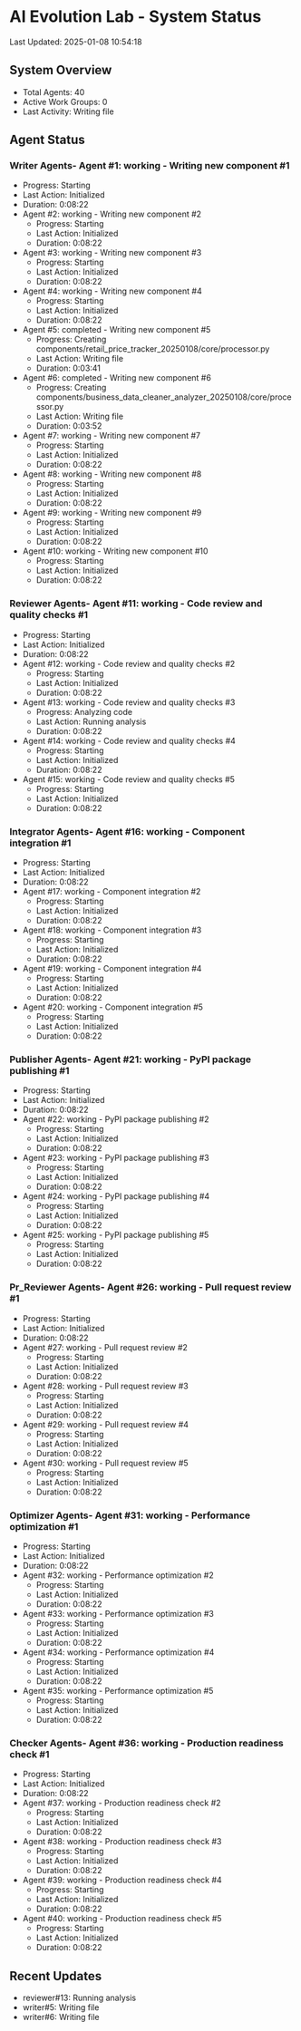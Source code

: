 # AI Evolution Lab - System Status
Last Updated: 2025-01-08 10:54:18

## System Overview
- Total Agents: 40
- Active Work Groups: 0
- Last Activity: Writing file

## Agent Status

### Writer Agents- Agent #1: working - Writing new component #1
  - Progress: Starting
  - Last Action: Initialized
  - Duration: 0:08:22
- Agent #2: working - Writing new component #2
  - Progress: Starting
  - Last Action: Initialized
  - Duration: 0:08:22
- Agent #3: working - Writing new component #3
  - Progress: Starting
  - Last Action: Initialized
  - Duration: 0:08:22
- Agent #4: working - Writing new component #4
  - Progress: Starting
  - Last Action: Initialized
  - Duration: 0:08:22
- Agent #5: completed - Writing new component #5
  - Progress: Creating components/retail_price_tracker_20250108/core/processor.py
  - Last Action: Writing file
  - Duration: 0:03:41
- Agent #6: completed - Writing new component #6
  - Progress: Creating components/business_data_cleaner_analyzer_20250108/core/processor.py
  - Last Action: Writing file
  - Duration: 0:03:52
- Agent #7: working - Writing new component #7
  - Progress: Starting
  - Last Action: Initialized
  - Duration: 0:08:22
- Agent #8: working - Writing new component #8
  - Progress: Starting
  - Last Action: Initialized
  - Duration: 0:08:22
- Agent #9: working - Writing new component #9
  - Progress: Starting
  - Last Action: Initialized
  - Duration: 0:08:22
- Agent #10: working - Writing new component #10
  - Progress: Starting
  - Last Action: Initialized
  - Duration: 0:08:22

### Reviewer Agents- Agent #11: working - Code review and quality checks #1
  - Progress: Starting
  - Last Action: Initialized
  - Duration: 0:08:22
- Agent #12: working - Code review and quality checks #2
  - Progress: Starting
  - Last Action: Initialized
  - Duration: 0:08:22
- Agent #13: working - Code review and quality checks #3
  - Progress: Analyzing code
  - Last Action: Running analysis
  - Duration: 0:08:22
- Agent #14: working - Code review and quality checks #4
  - Progress: Starting
  - Last Action: Initialized
  - Duration: 0:08:22
- Agent #15: working - Code review and quality checks #5
  - Progress: Starting
  - Last Action: Initialized
  - Duration: 0:08:22

### Integrator Agents- Agent #16: working - Component integration #1
  - Progress: Starting
  - Last Action: Initialized
  - Duration: 0:08:22
- Agent #17: working - Component integration #2
  - Progress: Starting
  - Last Action: Initialized
  - Duration: 0:08:22
- Agent #18: working - Component integration #3
  - Progress: Starting
  - Last Action: Initialized
  - Duration: 0:08:22
- Agent #19: working - Component integration #4
  - Progress: Starting
  - Last Action: Initialized
  - Duration: 0:08:22
- Agent #20: working - Component integration #5
  - Progress: Starting
  - Last Action: Initialized
  - Duration: 0:08:22

### Publisher Agents- Agent #21: working - PyPI package publishing #1
  - Progress: Starting
  - Last Action: Initialized
  - Duration: 0:08:22
- Agent #22: working - PyPI package publishing #2
  - Progress: Starting
  - Last Action: Initialized
  - Duration: 0:08:22
- Agent #23: working - PyPI package publishing #3
  - Progress: Starting
  - Last Action: Initialized
  - Duration: 0:08:22
- Agent #24: working - PyPI package publishing #4
  - Progress: Starting
  - Last Action: Initialized
  - Duration: 0:08:22
- Agent #25: working - PyPI package publishing #5
  - Progress: Starting
  - Last Action: Initialized
  - Duration: 0:08:22

### Pr_Reviewer Agents- Agent #26: working - Pull request review #1
  - Progress: Starting
  - Last Action: Initialized
  - Duration: 0:08:22
- Agent #27: working - Pull request review #2
  - Progress: Starting
  - Last Action: Initialized
  - Duration: 0:08:22
- Agent #28: working - Pull request review #3
  - Progress: Starting
  - Last Action: Initialized
  - Duration: 0:08:22
- Agent #29: working - Pull request review #4
  - Progress: Starting
  - Last Action: Initialized
  - Duration: 0:08:22
- Agent #30: working - Pull request review #5
  - Progress: Starting
  - Last Action: Initialized
  - Duration: 0:08:22

### Optimizer Agents- Agent #31: working - Performance optimization #1
  - Progress: Starting
  - Last Action: Initialized
  - Duration: 0:08:22
- Agent #32: working - Performance optimization #2
  - Progress: Starting
  - Last Action: Initialized
  - Duration: 0:08:22
- Agent #33: working - Performance optimization #3
  - Progress: Starting
  - Last Action: Initialized
  - Duration: 0:08:22
- Agent #34: working - Performance optimization #4
  - Progress: Starting
  - Last Action: Initialized
  - Duration: 0:08:22
- Agent #35: working - Performance optimization #5
  - Progress: Starting
  - Last Action: Initialized
  - Duration: 0:08:22

### Checker Agents- Agent #36: working - Production readiness check #1
  - Progress: Starting
  - Last Action: Initialized
  - Duration: 0:08:22
- Agent #37: working - Production readiness check #2
  - Progress: Starting
  - Last Action: Initialized
  - Duration: 0:08:22
- Agent #38: working - Production readiness check #3
  - Progress: Starting
  - Last Action: Initialized
  - Duration: 0:08:22
- Agent #39: working - Production readiness check #4
  - Progress: Starting
  - Last Action: Initialized
  - Duration: 0:08:22
- Agent #40: working - Production readiness check #5
  - Progress: Starting
  - Last Action: Initialized
  - Duration: 0:08:22


## Recent Updates
- reviewer#13: Running analysis
- writer#5: Writing file
- writer#6: Writing file
